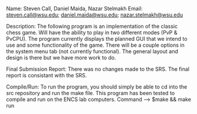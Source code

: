 Name: Steven Call, Daniel Maida, Nazar Stelmakh
Email: steven.call@wsu.edu; daniel.maida@wsu.edu; nazar.stelmakh@wsu.edu

Description: The following program is an implementation of the classic chess game. Will have the ability to play in two different modes (PvP & PvCPU).
The program currently displays the planned GUI that we intend to use and some functionality of the game.
There will be a couple options in the system menu tab (not currently functional).
The general layout and design is there but we have more work to do.

Final Submission Report: There was no changes made to the SRS. The final report is consistant with the SRS. 

Compile/Run: To run the program, you should simply be able to cd into the src repository and run the make file.
This program has been tested to compile and run on the ENCS lab computers. Command —> $make && make run